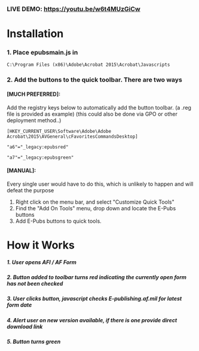 ### LIVE DEMO: https://youtu.be/w6t4MUzGiCw

# Installation 

### 1. Place epubsmain.js in 

`C:\Program Files (x86)\Adobe\Acrobat 2015\Acrobat\Javascripts`

### 2. Add the buttons to the quick toolbar. There are two ways


#### [MUCH PREFERRED]: 
Add the registry keys below to automatically add the button toolbar. (a .reg file is provided as example) 
(this could also be done via GPO or other deployment method..)

`[HKEY_CURRENT_USER\Software\Adobe\Adobe Acrobat\2015\AVGeneral\cFavoritesCommandsDesktop]`

`"a6"="_legacy:epubsred"`

`"a7"="_legacy:epubsgreen"`

#### [MANUAL]: 
Every single user would have to do this, which is unlikely to happen and will defeat the purpose

1. Right click on the menu bar, and select "Customize Quick Tools"
2. Find the "Add On Tools" menu, drop down and locate the E-Pubs buttons
3. Add E-Pubs buttons to quick tools.


# How it Works
##### 1. User opens AFI / AF Form
##### 2. Button added to toolbar turns red indicating the currently open form has not been checked 
##### 3. User clicks button, javascript checks E-publishing.af.mil for latest form date
##### 4. Alert user on new version available, if there is one provide direct download link
##### 5. Button turns green


